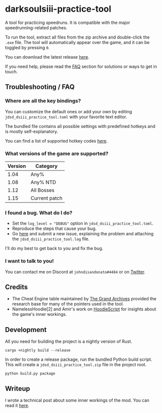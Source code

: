 # darksoulsiii-practice-tool

A tool for practicing speedruns. It is compatible with the major speedrunning-related patches.

To run the tool, extract all files from the zip archive and double-click the `.exe` file.
The tool will automatically appear over the game, and it can be toggled by pressing `0`.

You can download the latest release [here](https://github.com/veeenu/darksoulsiii-practice-tool/releases).

If you need help, please read the [FAQ](#troubleshooting--faq) section for
solutions or ways to get in touch.

## Troubleshooting / FAQ

### Where are all the key bindings?

You can customize the default ones or add your own by editing
`jdsd_dsiii_practice_tool.toml` with your favorite text editor.

The bundled file contains all possible settings with predefined hotkeys and is mostly
self-explanatory.

You can find a list of supported hotkey codes [here](https://github.com/veeenu/darksoulsiii-practice-tool/blob/7aa6ac33c6f155d35d0fa99ab100c8caa13913f9/practice-tool/src/util/vk.rs#L15-L186).

### What versions of the game are supported?

| Version | Category |
| --- | --- |
| 1.04 | Any% |
| 1.08 | Any% NTD |
| 1.12 | All Bosses | 
| 1.15 | Current patch |

### I found a bug. What do I do?

- Set the `log_level = "DEBUG"` option in `jdsd_dsiii_practice_tool.toml`.
- Reproduce the steps that cause your bug.
- Go
  [here](https://github.com/veeenu/darksoulsiii-practice-tool/issues/new)
  and submit a new issue, explaining the problem and attaching the
  `jdsd_dsiii_practice_tool.log` file.

I'll do my best to get back to you and fix the bug.

### I want to talk to you!

You can contact me on Discord at `johndisandonato#4484` or on [Twitter](https://twitter.com/johndisandonato).

## Credits

- The Cheat Engine table maintained by [The Grand Archives](https://github.com/inunorii/Dark-Souls-III-CT-TGA)
  provided the research base for many of the pointers used in the tool.
- NamelessHoodie[2] and Amir's work on [HoodieScript](https://github.com/NamelessHoodie/HoodieScript)
  for insights about the game's inner workings.

## Development

All you need for building the project is a nightly version of Rust.

```
cargo +nightly build --release
```

In order to create a release package, run the bundled Python build script.
This will create a `jdsd_dsiii_practice_tool.zip` file in the project root.

```
python build.py package
```

## Writeup

I wrote a technical post about some inner workings of the mod.
You can read it [here](https://veeenu.github.io/blog/sekiro-practice-tool-architecture/).
